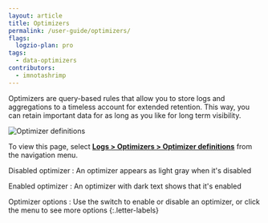 ```yaml
---
layout: article
title: Optimizers
permalink: /user-guide/optimizers/
flags:
  logzio-plan: pro
tags:
  - data-optimizers
contributors:
  - imnotashrimp
---
```


Optimizers are query-based rules that allow you to store logs and aggregations to a timeless account for extended retention. This way, you can retain important data for as long as you like for long term visibility.

![Optimizer definitions](https://dytvr9ot2sszz.cloudfront.net/logz-docs/optimizers/optimizers--optimizer-definitions-annotated_aug2021.png)

To view this page, select [**Logs > Optimizers > Optimizer definitions**](https://app.logz.io/#/dashboard/triggers/optimizer-definitions) from the navigation menu.

Disabled optimizer
: An optimizer appears as light gray when it's disabled

Enabled optimizer
: An optimizer with dark text shows that it's enabled

Optimizer options
: Use the switch to enable or disable an optimizer, or click the menu to see more options
{:.letter-labels}
